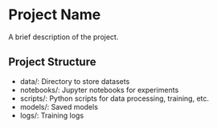 # Project Name

A brief description of the project.

## Project Structure
- data/: Directory to store datasets
- notebooks/: Jupyter notebooks for experiments
- scripts/: Python scripts for data processing, training, etc.
- models/: Saved models
- logs/: Training logs